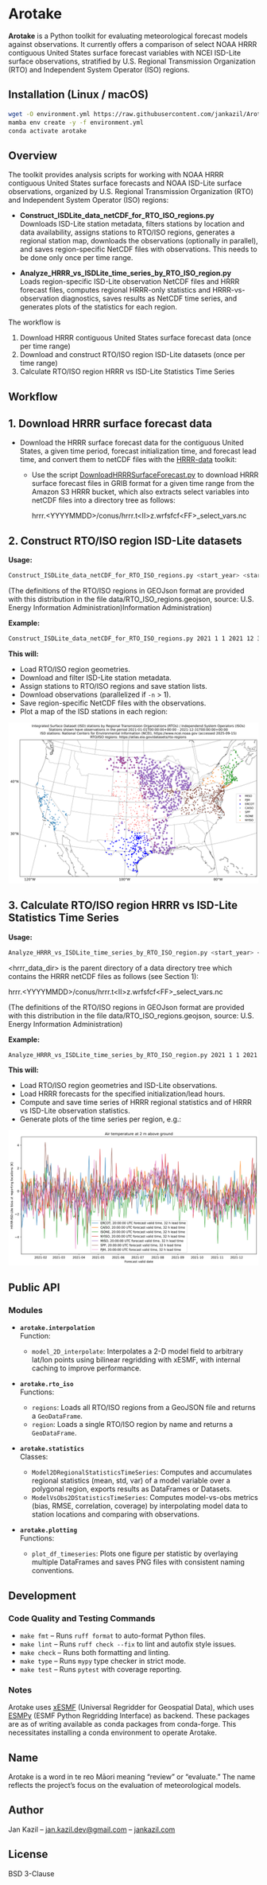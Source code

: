 # Arotake

**Arotake** is a Python toolkit for evaluating meteorological forecast models against observations. It currently offers a comparison of select NOAA HRRR contiguous United States surface forecast variables with NCEI ISD-Lite surface observations, stratified by U.S. Regional Transmission Organization (RTO) and Independent System Operator (ISO) regions.

## Installation (Linux / macOS)

```bash
wget -O environment.yml https://raw.githubusercontent.com/jankazil/Arotake/main/environment.yml  
mamba env create -y -f environment.yml  
conda activate arotake
```

## Overview

The toolkit provides analysis scripts for working with NOAA HRRR contiguous United States surface forecasts and NOAA ISD-Lite surface observations, organized by U.S. Regional Transmission Organization (RTO) and Independent System Operator (ISO) regions:

- **Construct_ISDLite_data_netCDF_for_RTO_ISO_regions.py**  
  Downloads ISD-Lite station metadata, filters stations by location and data availability, assigns stations to RTO/ISO regions, generates a regional station map, downloads the observations (optionally in parallel), and saves region-specific NetCDF files with observations. This needs to be done only once per time range.

- **Analyze_HRRR_vs_ISDLite_time_series_by_RTO_ISO_region.py**  
  Loads region-specific ISD-Lite observation NetCDF files and HRRR forecast files, computes regional HRRR-only statistics and HRRR-vs-observation diagnostics, saves results as NetCDF time series, and generates plots of the statistics for each region.

The workflow is

1. Download HRRR contiguous United States surface forecast data (once per time range)
2. Download and construct RTO/ISO region ISD-Lite datasets (once per time range)
3. Calculate RTO/ISO region HRRR vs ISD-Lite Statistics Time Series

## Workflow

## 1. Download HRRR surface forecast data

- Download the HRRR surface forecast data for the contiguous United States, a given time period, forecast initialization time, and forecast lead time, and convert them to netCDF files with the [HRRR-data](https://github.com/jankazil/hrrr-data) toolkit:
    - Use the script    [DownloadHRRRSurfaceForecast.py](https://github.com/jankazil/hrrr-data/blob/main/scripts/DownloadHRRRSurfaceForecast.py) to download HRRR surface forecast files in GRIB format for a given time range from the Amazon S3 HRRR bucket, which also extracts select variables into netCDF files into a directory tree as follows:

        hrrr.<YYYYMMDD\>/conus/hrrr.t<II\>z.wrfsfcf<FF\>_select_vars.nc

## 2. Construct RTO/ISO region ISD-Lite datasets

**Usage:**

```bash
Construct_ISDLite_data_netCDF_for_RTO_ISO_regions.py <start_year> <start_month> <start_day> <end_year> <end_month> <end_day> <geojson_file> <isdlite_data_dir> [-n <n_jobs>]
```

(The definitions of the RTO/ISO regions in GEOJson format are provided with this distribution in the file data/RTO_ISO_regions.geojson, source: U.S. Energy Information Administration)Information Administration)

**Example:**

```bash
Construct_ISDLite_data_netCDF_for_RTO_ISO_regions.py 2021 1 1 2021 12 31 data/RTO_ISO_regions.geojson data/ISD-LITE/ -n 8
```

**This will:**

- Load RTO/ISO region geometries.
- Download and filter ISD-Lite station metadata.  
- Assign stations to RTO/ISO regions and save station lists.  
- Download observations (parallelized if `-n` > 1).  
- Save region-specific NetCDF files with the observations.  
- Plot a map of the ISD stations in each region:  

![ISD stations reporting in 2021](docs/RTO_ISO_regions_2021_ISD_stations_map.png)

## 3. Calculate RTO/ISO region HRRR vs ISD-Lite Statistics Time Series

**Usage:**

```bash
Analyze_HRRR_vs_ISDLite_time_series_by_RTO_ISO_region.py <start_year> <start_month> <start_day> <end_year> <end_month> <end_day> <forecast_init_hour> <forecast_lead_hour> <geojson_file> <isdlite_data_dir> <hrrr_data_dir> <out_dir>
```

<hrrr_data_dir\> is the parent directory of a data directory tree which contains the HRRR netCDF files as follows (see Section 1):  

hrrr.<YYYYMMDD\>/conus/hrrr.t<II\>z.wrfsfcf<FF\>_select_vars.nc

(The definitions of the RTO/ISO regions in GEOJson format are provided with this distribution in the file data/RTO_ISO_regions.geojson, source: U.S. Energy Information Administration)

**Example:**

```bash
Analyze_HRRR_vs_ISDLite_time_series_by_RTO_ISO_region.py 2021 1 1 2021 12 30 12 6 data/RTO_ISO_regions.geojson data/ISD-LITE/ data/HRRR/ results/
```

**This will:**

- Load RTO/ISO region geometries and ISD-Lite observations.
- Load HRRR forecasts for the specified initialization/lead hours.
- Compute and save time series of HRRR regional statistics and of HRRR vs ISD-Lite observation statistics.
- Generate plots of the time series per region, e.g.:

![HRRR vs ISD Lite 2 m temperature bias at stations reporting in 2021](docs/2021-01-01-2021-12-31.model_vs_obs_bias_at_obs_locs.png)

## Public API

### Modules

- **`arotake.interpolation`**  
  Function:
  - `model_2D_interpolate`: Interpolates a 2-D model field to arbitrary lat/lon points using bilinear regridding with xESMF, with internal caching to improve performance.

- **`arotake.rto_iso`**  
  Functions:
  - `regions`: Loads all RTO/ISO regions from a GeoJSON file and returns a `GeoDataFrame`.
  - `region`: Loads a single RTO/ISO region by name and returns a `GeoDataFrame`.

- **`arotake.statistics`**  
  Classes:
  - `Model2DRegionalStatisticsTimeSeries`: Computes and accumulates regional statistics (mean, std, var) of a model variable over a polygonal region, exports results as DataFrames or Datasets.
  - `ModelVsObs2DStatisticsTimeSeries`: Computes model-vs-obs metrics (bias, RMSE, correlation, coverage) by interpolating model data to station locations and comparing with observations.

- **`arotake.plotting`**  
  Functions:
  - `plot_df_timeseries`: Plots one figure per statistic by overlaying multiple DataFrames and saves PNG files with consistent naming conventions.

## Development

### Code Quality and Testing Commands

- `make fmt` – Runs `ruff format` to auto-format Python files.
- `make lint` – Runs `ruff check --fix` to lint and autofix style issues.
- `make check` – Runs both formatting and linting.
- `make type` – Runs `mypy` type checker in strict mode.
- `make test` – Runs `pytest` with coverage reporting.

### Notes

Arotake uses [xESMF](https://xesmf.readthedocs.io]) (Universal Regridder for Geospatial Data), which uses [ESMPy](https://earthsystemmodeling.org/esmpy) (ESMF Python Regridding Interface) as backend. These packages are as of writing available as conda packages from conda-forge. This necessitates installing a conda environment to operate Arotake.

## Name

Arotake is a word in te reo Māori meaning “review” or “evaluate.” The name reflects the project’s focus on the evaluation of meteorological models.

## Author

Jan Kazil – jan.kazil.dev@gmail.com – [jankazil.com](https://jankazil.com)

## License

BSD 3-Clause
